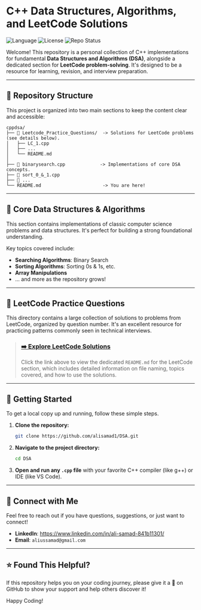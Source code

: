 # C++ Data Structures, Algorithms, and LeetCode Solutions

![Language](https://img.shields.io/badge/Language-C%2B%2B-blue.svg)
![License](https://img.shields.io/badge/License-MIT-green.svg)
![Repo Status](https://img.shields.io/badge/Status-Active-brightgreen.svg)

Welcome! This repository is a personal collection of C++ implementations for fundamental **Data Structures and Algorithms (DSA)**, alongside a dedicated section for **LeetCode problem-solving**. It's designed to be a resource for learning, revision, and interview preparation.

---

## 📂 Repository Structure

This project is organized into two main sections to keep the content clear and accessible:

```
cppdsa/
├── 📁 Leetcode_Practice_Questions/  -> Solutions for LeetCode problems (see details below).
│   ├── LC_1.cpp
│   ├── ...
│   └── README.md
│
├── 📄 binarysearch.cpp             -> Implementations of core DSA concepts.
├── 📄 sort_0_&_1.cpp
├── 📄 ...
└── README.md                       -> You are here!
```

---

## 🎯 Core Data Structures & Algorithms

This section contains implementations of classic computer science problems and data structures. It's perfect for building a strong foundational understanding.

Key topics covered include:
- **Searching Algorithms**: Binary Search
- **Sorting Algorithms**: Sorting 0s & 1s, etc.
- **Array Manipulations**
- ... and more as the repository grows!

---

## 🚀 LeetCode Practice Questions

This directory contains a large collection of solutions to problems from LeetCode, organized by question number. It's an excellent resource for practicing patterns commonly seen in technical interviews.

> ### **[➡️ Explore LeetCode Solutions](.https://github.com/alisamad1/Leetcode_Sol_in_C-)**
>
> Click the link above to view the dedicated `README.md` for the LeetCode section, which includes detailed information on file naming, topics covered, and how to use the solutions.

---

## 🏁 Getting Started

To get a local copy up and running, follow these simple steps.

1.  **Clone the repository:**
    ```sh
    git clone https://github.com/alisamad1/DSA.git
    ```
2.  **Navigate to the project directory:**
    ```sh
    cd DSA
    ```
3.  **Open and run any `.cpp` file** with your favorite C++ compiler (like g++) or IDE (like VS Code).

---

## 🤝 Connect with Me

Feel free to reach out if you have questions, suggestions, or just want to connect!

-   **LinkedIn**: https://www.linkedin.com/in/ali-samad-841b11301/
-   **Email**: `aliussamad@gmail.com`

---

## ⭐ Found This Helpful?

If this repository helps you on your coding journey, please give it a 🌟 on GitHub to show your support and help others discover it!

Happy Coding!

